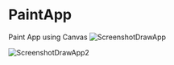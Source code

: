 # PaintApp
Paint App using Canvas
![ScreenshotDrawApp](https://github.com/AhmedGamalRamadan/PaintApp/assets/144063315/ff6f07ec-f471-4468-a5d0-913ed6958265)

![ScreenshotDrawApp2](https://github.com/AhmedGamalRamadan/PaintApp/assets/144063315/2af66e41-4d46-46d6-9fe0-4d2a5e9ef071)

